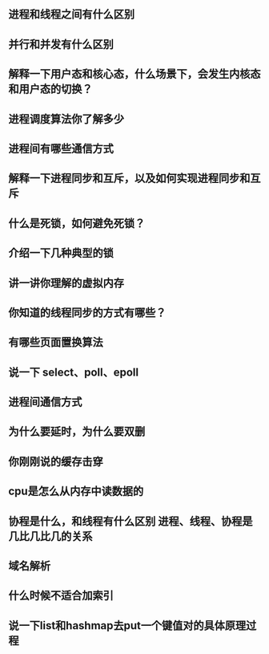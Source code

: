 ## 进程和线程之间有什么区别

## 并行和并发有什么区别

## 解释一下用户态和核心态，什么场景下，会发生内核态和用户态的切换？

## 进程调度算法你了解多少

## 进程间有哪些通信方式

## 解释一下进程同步和互斥，以及如何实现进程同步和互斥

## 什么是死锁，如何避免死锁？

## 介绍一下几种典型的锁

## 讲一讲你理解的虚拟内存

## 你知道的线程同步的方式有哪些？

## 有哪些页面置换算法

## 说一下 select、poll、epoll

## 进程间通信方式

## 为什么要延时，为什么要双删

## 你刚刚说的缓存击穿

## cpu是怎么从内存中读数据的

## 协程是什么，和线程有什么区别 进程、线程、协程是几比几比几的关系

## 域名解析

## 什么时候不适合加索引

## 说一下list和hashmap去put一个键值对的具体原理过程

